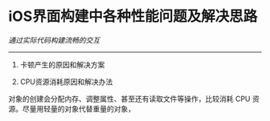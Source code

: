 # iOS界面构建中各种性能问题及解决思路

*通过实际代码构建流畅的交互*
***

1. 卡顿产生的原因和解决方案

2. CPU资源消耗原因和解决办法

 对象的创建会分配内存、调整属性、甚至还有读取文件等操作，比较消耗 CPU 资源。尽量用轻量的对象代替重量的对象，
